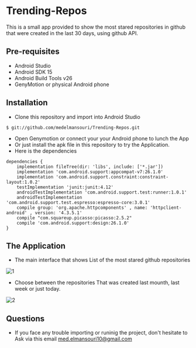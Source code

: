 # Trending-Repos
This is a small app provided to show the most stared repositories in github that were created in the last 30 days, using github API.

## Pre-requisites
*	Android Studio
*	Android SDK 15
*	Android Build Tools v26
*	GenyMotion or physical Android phone

## Installation
* Clone this repository and import into Android Studio
```
$ git://github.com/medelmansouri/Trending-Repos.git
```
* Open Genymotion or connect your your Android phone to lunch the App
* Or just install the apk file in this repository to try the Application.
* Here is the dependencies
```
dependencies {
    implementation fileTree(dir: 'libs', include: ['*.jar'])
    implementation 'com.android.support:appcompat-v7:26.1.0'
    implementation 'com.android.support.constraint:constraint-layout:1.0.2'
    testImplementation 'junit:junit:4.12'
    androidTestImplementation 'com.android.support.test:runner:1.0.1'
    androidTestImplementation 'com.android.support.test.espresso:espresso-core:3.0.1'
    compile group: 'org.apache.httpcomponents' , name: 'httpclient-android' , version: '4.3.5.1'
    compile "com.squareup.picasso:picasso:2.5.2"
    compile 'com.android.support:design:26.1.0'
}
```
## The Application
* The main interface that shows List of the most stared github repositories

![1](https://user-images.githubusercontent.com/35071517/34809031-4c2c8952-f68a-11e7-973f-417f21b295c3.PNG)

* Choose between the repositories That was created last mounth, last week or just today.

![2](https://user-images.githubusercontent.com/35071517/34809048-6fd9f79a-f68a-11e7-9959-20689b54fa2b.PNG)

## Questions
* If you face any trouble importing or runinig the project, don't hesitate to Ask via this email med.elmansouri10@gmail.com

